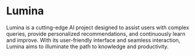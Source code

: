 # Lumina
Lumina is a cutting-edge AI project designed to assist users with complex queries, provide personalized recommendations, and continuously learn and improve. With its user-friendly interface and seamless interaction, Lumina aims to illuminate the path to knowledge and productivity.
